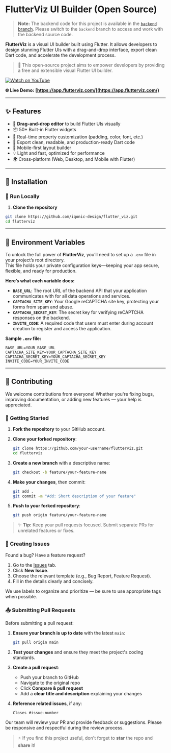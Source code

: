 # FlutterViz UI Builder (Open Source)

> **Note:** The backend code for this project is available in the [`backend` branch](https://github.com/iqonic-design/flutter_viz/tree/backend). Please switch to the `backend` branch to access and work with the backend source code.

**FlutterViz** is a visual UI builder built using Flutter. It allows developers to design stunning Flutter UIs with a drag-and-drop interface, export clean Dart code, and accelerate the development process.

> 🚀 This open-source project aims to empower developers by providing a free and extensible visual Flutter UI builder.

[![Watch on YouTube](https://img.shields.io/badge/Watch%20Demo-YouTube-red?logo=youtube&style=for-the-badge)](https://www.youtube.com/watch?v=CgIGPKeWYB0)

**🌐 Live Demo:** **[https://app.flutterviz.com/](https://app.flutterviz.com/)**

---

## ✨ Features

- 🔧 **Drag-and-drop editor** to build Flutter UIs visually
- 📦 50+ Built-in Flutter widgets
- 🎨 Real-time property customization (padding, color, font, etc.)
- 💾 Export clean, readable, and production-ready Dart code
- 📱 Mobile-first layout builder
- 💡 Light and fast, optimized for performance
- 🌍 Cross-platform (Web, Desktop, and Mobile with Flutter)

---

## 🔧 Installation

### 🚀 Run Locally

1. **Clone the repository**

```bash
git clone https://github.com/iqonic-design/flutter_viz.git
cd flutterviz

```
---
## 🔑 Environment Variables

To unlock the full power of **FlutterViz**, you’ll need to set up a `.env` file in your project’s root directory.  
This file holds your private configuration keys—keeping your app secure, flexible, and ready for production.

**Here’s what each variable does:**

- **`BASE_URL`**: The root URL of the backend API that your application communicates with for all data operations and services.
- **`CAPTACHA_SITE_KEY`**: Your Google reCAPTCHA site key, protecting your forms from spam and abuse.
- **`CAPTACHA_SECRET_KEY`**: The secret key for verifying reCAPTCHA responses on the backend.
- **`INVITE_CODE`**: A required code that users must enter during account creation to register and access the application.

**Sample `.env` file:**
```properties
BASE_URL=YOUR_BASE_URL
CAPTACHA_SITE_KEY=YOUR_CAPTACHA_SITE_KEY
CAPTACHA_SECRET_KEY=YOUR_CAPTACHA_SECRET_KEY
INVITE_CODE=YOUR_INVITE_CODE
```
---

## 🤝 Contributing

We welcome contributions from everyone! Whether you're fixing bugs, improving documentation, or adding new features — your help is appreciated.

### 📌 Getting Started

1. **Fork the repository** to your GitHub account.

2. **Clone your forked repository**:

    ```bash
    git clone https://github.com/your-username/flutterviz.git
    cd flutterviz
    ```

3. **Create a new branch** with a descriptive name:

    ```bash
    git checkout -b feature/your-feature-name
    ```

4. **Make your changes**, then commit:

    ```bash
    git add .
    git commit -m "Add: Short description of your feature"
    ```

5. **Push to your forked repository**:

    ```bash
    git push origin feature/your-feature-name
    ```

> ✨ **Tip:** Keep your pull requests focused. Submit separate PRs for unrelated features or fixes.

### 🐛 Creating Issues

Found a bug? Have a feature request?

1. Go to the [Issues](https://github.com/iqonic-design/flutter_viz/issues) tab.
2. Click **New Issue**.
3. Choose the relevant template (e.g., Bug Report, Feature Request).
4. Fill in the details clearly and concisely.

We use labels to organize and prioritize — be sure to use appropriate tags when possible.

### 📤 Submitting Pull Requests

Before submitting a pull request:

1. **Ensure your branch is up to date** with the latest `main`:

    ```bash
    git pull origin main
    ```

2. **Test your changes** and ensure they meet the project's coding standards.
3. **Create a pull request**:
   * Push your branch to GitHub
   * Navigate to the original repo
   * Click **Compare & pull request**
   * Add a **clear title and description** explaining your changes
4. **Reference related issues**, if any:

    ```
    Closes #issue-number
    ```

Our team will review your PR and provide feedback or suggestions. Please be responsive and respectful during the review process.

> ⭐ If you find this project useful, don't forget to **star** the repo and **share** it!
